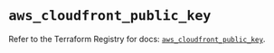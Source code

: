 # `aws_cloudfront_public_key`

Refer to the Terraform Registry for docs: [`aws_cloudfront_public_key`](https://registry.terraform.io/providers/hashicorp/aws/5.39.0/docs/resources/cloudfront_public_key).
